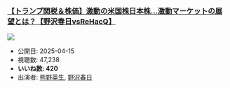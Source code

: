 ### [【トランプ関税＆株価】激動の米国株日本株…激動マーケットの展望とは？【野沢春日vsReHacQ】](https://www.youtube.com/watch?v=Z1pei6JbgD8)
[![](https://img.youtube.com/vi/Z1pei6JbgD8/sddefault.jpg)](https://www.youtube.com/watch?v=Z1pei6JbgD8)
-   公開日: 2025-04-15
-   視聴数: 47,238
-   **いいね数: 420**
-   出演者: [熊野英生](/rehacq_fan/people/熊野英生 "wikilink"), [野沢春日](/rehacq_fan/people/野沢春日 "wikilink")
